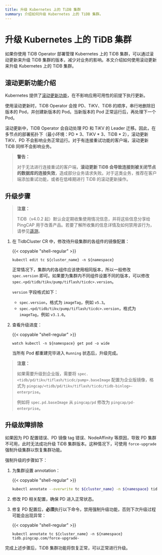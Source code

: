 ```yaml
---
title: 升级 Kubernetes 上的 TiDB 集群
summary: 介绍如何升级 Kubernetes 上的 TiDB 集群。
---
```


# 升级 Kubernetes 上的 TiDB 集群

如果你使用 TiDB Operator 部署管理 Kubernetes 上的 TiDB 集群，可以通过滚动更新来升级 TiDB 集群的版本，减少对业务的影响。本文介绍如何使用滚动更新来升级 Kubernetes 上的 TiDB 集群。

## 滚动更新功能介绍

Kubernetes 提供了[滚动更新功能](https://kubernetes.io/docs/tutorials/kubernetes-basics/update/update-intro/)，在不影响应用可用性的前提下执行更新。

使用滚动更新时，TiDB Operator 会按 PD、TiKV、TiDB 的顺序，串行地删除旧版本的 Pod，并创建新版本的 Pod。当新版本的 Pod 正常运行后，再处理下一个 Pod。

滚动更新中，TiDB Operator 会自动处理 PD 和 TiKV 的 Leader 迁移。因此，在多节点的部署拓扑下（最小环境：PD \* 3、TiKV \* 3、TiDB \* 2），滚动更新 TiKV、PD 不会影响业务正常运行。对于有连接重试功能的客户端，滚动更新 TiDB 同样不会影响业务。

> **警告：**
>
> 对于无法进行连接重试的客户端，**滚动更新 TiDB 会导致连接到被关闭节点的数据库的连接失效**，造成部分业务请求失败。对于这类业务，推荐在客户端添加重试功能，或者在低峰期进行 TiDB 的滚动更新操作。

## 升级步骤

> **注意：**
>
> TiDB（v4.0.2 起）默认会定期收集使用情况信息，并将这些信息分享给 PingCAP 用于改善产品。若要了解所收集的信息详情及如何禁用该行为，请参见[遥测](https://docs.pingcap.com/zh/tidb/stable/telemetry)。

1. 在 TidbCluster CR 中，修改待升级集群的各组件的镜像配置：

    {{< copyable "shell-regular" >}}

    ```shell
    kubectl edit tc ${cluster_name} -n ${namespace}
    ```

    正常情况下，集群内的各组件应该使用相同版本，所以一般修改 `spec.version` 即可。如果要为集群内不同组件设置不同的版本，可以修改 `spec.<pd/tidb/tikv/pump/tiflash/ticdc>.version`。

    `version` 字段格式如下：

    - `spec.version`，格式为 `imageTag`，例如 `v5.3`。
    - `spec.<pd/tidb/tikv/pump/tiflash/ticdc>.version`，格式为 `imageTag`，例如 `v3.1.0`。

2. 查看升级进度：

    {{< copyable "shell-regular" >}}

    ```shell
    watch kubectl -n ${namespace} get pod -o wide
    ```

    当所有 Pod 都重建完毕进入 `Running` 状态后，升级完成。

> **注意：**
>
> 如果需要升级到企业版，需要将 `spec.<tidb/pd/tikv/tiflash/ticdc/pump>.baseImage` 配置为企业版镜像，格式为 `pingcap/<tidb/pd/tikv/tiflash/ticdc/tidb-binlog>-enterprise`。
>
> 例如将 `spec.pd.baseImage` 从 `pingcap/pd` 修改为 `pingcap/pd-enterprise`。

## 升级故障排除

如果因为 PD 配置错误、PD 镜像 tag 错误、NodeAffinity 等原因，导致 PD 集群不可用，此时无法成功升级 TiDB 集群版本。这种情况下，可使用 `force-upgrade` 强制升级集群以恢复集群功能。

强制升级的步骤如下：

1. 为集群设置 annotation：

    {{< copyable "shell-regular" >}}

    ```bash
    kubectl annotate --overwrite tc ${cluster_name} -n ${namespace} tidb.pingcap.com/force-upgrade=true
    ```

2. 修改 PD 相关配置，确保 PD 进入正常状态。

3. 修复 PD 配置后，**必须**执行以下命令，禁用强制升级功能，否则下次升级过程可能会出现异常：

    {{< copyable "shell-regular" >}}

    ```shell
    kubectl annotate tc ${cluster_name} -n ${namespace} tidb.pingcap.com/force-upgrade-
    ```

完成上述步骤后，TiDB 集群功能将恢复正常，可以正常进行升级。
